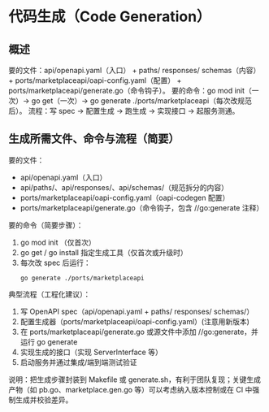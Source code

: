 # 代码生成（Code Generation）

## 概述

要的文件：api/openapi.yaml（入口） + paths/ responses/ schemas（内容） + ports/marketplaceapi/oapi-config.yaml（配置） + ports/marketplaceapi/generate.go（命令钩子）。
要的命令：go mod init（一次）→ go get（一次）→ go generate ./ports/marketplaceapi（每次改规范后）。
流程：写 spec → 配置生成 → 跑生成 → 实现接口 → 起服务测通。

## 生成所需文件、命令与流程（简要）

要的文件：
- api/openapi.yaml（入口）
- api/paths/、api/responses/、api/schemas/（规范拆分的内容）
- ports/marketplaceapi/oapi-config.yaml（oapi-codegen 配置）
- ports/marketplaceapi/generate.go（命令钩子，包含 //go:generate 注释）

要的命令（简要步骤）：
1. go mod init （仅首次）
2. go get / go install 指定生成工具（仅首次或升级时）
3. 每次改 spec 后运行： 
    ```shell 
    go generate ./ports/marketplaceapi
    ```
典型流程（工程化建议）：
1. 写 OpenAPI spec（api/openapi.yaml + paths/ responses/ schemas/）
2. 配置生成器（ports/marketplaceapi/oapi-config.yaml）(注意用新版本)
3. 在 ports/marketplaceapi/generate.go 或源文件中添加 //go:generate，并运行 go generate
4. 实现生成的接口（实现 ServerInterface 等）
5. 启动服务并通过集成/端到端测试验证

说明：把生成步骤封装到 Makefile 或 generate.sh，有利于团队复现；关键生成产物（如 pb.go、marketplace.gen.go 等）可以考虑纳入版本控制或在 CI 中强制生成并校验差异。
